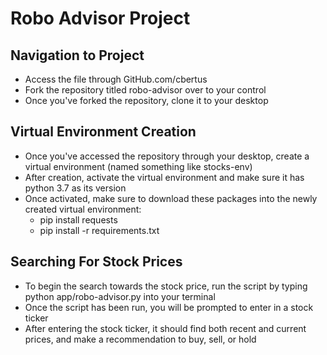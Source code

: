 # Robo Advisor Project

## Navigation to Project

+ Access the file through GitHub.com/cbertus
+ Fork the repository titled robo-advisor over to your control
+ Once you've forked the repository, clone it to your desktop

## Virtual Environment Creation

+ Once you've accessed the repository through your desktop, create a virtual environment (named something like stocks-env)
+ After creation, activate the virtual environment and make sure it has python 3.7 as its version
+ Once activated, make sure to download these packages into the newly created virtual environment:
    - pip install requests
    - pip install -r requirements.txt

## Searching For Stock Prices

+ To begin the search towards the stock price, run the script by typing python app/robo-advisor.py into your terminal
+ Once the script has been run, you will be prompted to enter in a stock ticker
+ After entering the stock ticker, it should find both recent and current prices, and make a recommendation to buy, sell, or hold